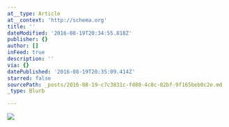 ```yaml
---
at__type: Article
at__context: 'http://schema.org'
title: ''
dateModified: '2016-08-19T20:34:55.818Z'
publisher: {}
author: []
inFeed: true
description: ''
via: {}
datePublished: '2016-08-19T20:35:09.414Z'
starred: false
sourcePath: _posts/2016-08-19-c7c3831c-fd80-4c8c-82bf-9f165beb0c2e.md
_type: Blurb

---
```

![](https://the-grid-user-content.s3-us-west-2.amazonaws.com/29b80373-893c-4413-a13b-bb4da80c594f.jpg)